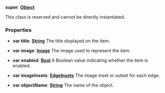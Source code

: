 **super**: **[Object](../gravity/object.md)**

This class is reserved and cannot be directly instantiated.





### Properties

* **var** **title**: **[String](../gravity/string.md)**
The title displayed on the item.

* **var** **image**: **[Image](Image.md)**
The image used to represent the item.

* **var** **enabled**: **[Bool](../gravity/bool.md)**
A Boolean value indicating whether the item is enabled.

* **var** **imageInsets**: **[EdgeInsets](EdgeInsets.md)**
The image inset or outset for each edge.

* **var** **objectName**: **[String](../gravity/string.md)**
The name of the object.






